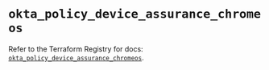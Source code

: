 # `okta_policy_device_assurance_chromeos`

Refer to the Terraform Registry for docs: [`okta_policy_device_assurance_chromeos`](https://registry.terraform.io/providers/okta/okta/4.10.0/docs/resources/policy_device_assurance_chromeos).
